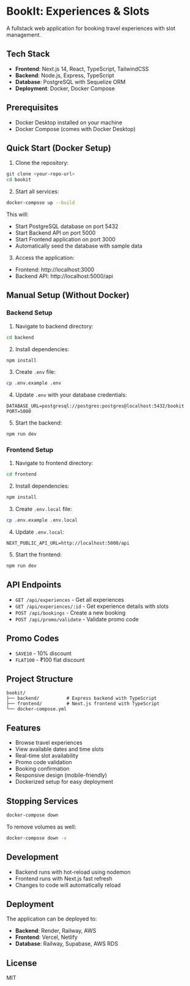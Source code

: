 # BookIt: Experiences & Slots

A fullstack web application for booking travel experiences with slot management.

## Tech Stack

- **Frontend**: Next.js 14, React, TypeScript, TailwindCSS
- **Backend**: Node.js, Express, TypeScript
- **Database**: PostgreSQL with Sequelize ORM
- **Deployment**: Docker, Docker Compose

## Prerequisites

- Docker Desktop installed on your machine
- Docker Compose (comes with Docker Desktop)

## Quick Start (Docker Setup)

1. Clone the repository:
```bash
git clone <your-repo-url>
cd bookit
```

2. Start all services:
```bash
docker-compose up --build
```

This will:
- Start PostgreSQL database on port 5432
- Start Backend API on port 5000
- Start Frontend application on port 3000
- Automatically seed the database with sample data

3. Access the application:
- Frontend: http://localhost:3000
- Backend API: http://localhost:5000/api

## Manual Setup (Without Docker)

### Backend Setup

1. Navigate to backend directory:
```bash
cd backend
```

2. Install dependencies:
```bash
npm install
```

3. Create `.env` file:
```bash
cp .env.example .env
```

4. Update `.env` with your database credentials:
```
DATABASE_URL=postgresql://postgres:postgres@localhost:5432/bookit
PORT=5000
```

5. Start the backend:
```bash
npm run dev
```

### Frontend Setup

1. Navigate to frontend directory:
```bash
cd frontend
```

2. Install dependencies:
```bash
npm install
```

3. Create `.env.local` file:
```bash
cp .env.example .env.local
```

4. Update `.env.local`:
```
NEXT_PUBLIC_API_URL=http://localhost:5000/api
```

5. Start the frontend:
```bash
npm run dev
```

## API Endpoints

- `GET /api/experiences` - Get all experiences
- `GET /api/experiences/:id` - Get experience details with slots
- `POST /api/bookings` - Create a new booking
- `POST /api/promo/validate` - Validate promo code

## Promo Codes

- `SAVE10` - 10% discount
- `FLAT100` - ₹100 flat discount

## Project Structure

```
bookit/
├── backend/          # Express backend with TypeScript
├── frontend/         # Next.js frontend with TypeScript
└── docker-compose.yml
```

## Features

- Browse travel experiences
- View available dates and time slots
- Real-time slot availability
- Promo code validation
- Booking confirmation
- Responsive design (mobile-friendly)
- Dockerized setup for easy deployment

## Stopping Services

```bash
docker-compose down
```

To remove volumes as well:
```bash
docker-compose down -v
```

## Development

- Backend runs with hot-reload using nodemon
- Frontend runs with Next.js fast refresh
- Changes to code will automatically reload

## Deployment

The application can be deployed to:
- **Backend**: Render, Railway, AWS
- **Frontend**: Vercel, Netlify
- **Database**: Railway, Supabase, AWS RDS

## License

MIT